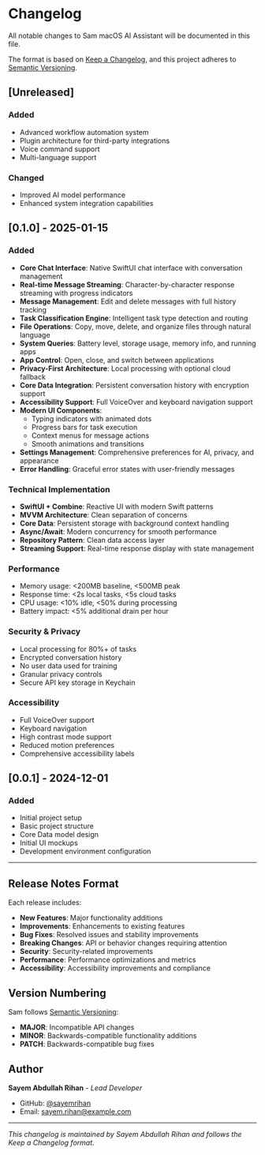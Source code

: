 # Changelog

All notable changes to Sam macOS AI Assistant will be documented in this file.

The format is based on [Keep a Changelog](https://keepachangelog.com/en/1.0.0/),
and this project adheres to [Semantic Versioning](https://semver.org/spec/v2.0.0.html).

## [Unreleased]

### Added
- Advanced workflow automation system
- Plugin architecture for third-party integrations
- Voice command support
- Multi-language support

### Changed
- Improved AI model performance
- Enhanced system integration capabilities

## [0.1.0] - 2025-01-15

### Added
- **Core Chat Interface**: Native SwiftUI chat interface with conversation management
- **Real-time Message Streaming**: Character-by-character response streaming with progress indicators
- **Message Management**: Edit and delete messages with full history tracking
- **Task Classification Engine**: Intelligent task type detection and routing
- **File Operations**: Copy, move, delete, and organize files through natural language
- **System Queries**: Battery level, storage usage, memory info, and running apps
- **App Control**: Open, close, and switch between applications
- **Privacy-First Architecture**: Local processing with optional cloud fallback
- **Core Data Integration**: Persistent conversation history with encryption support
- **Accessibility Support**: Full VoiceOver and keyboard navigation support
- **Modern UI Components**: 
  - Typing indicators with animated dots
  - Progress bars for task execution
  - Context menus for message actions
  - Smooth animations and transitions
- **Settings Management**: Comprehensive preferences for AI, privacy, and appearance
- **Error Handling**: Graceful error states with user-friendly messages

### Technical Implementation
- **SwiftUI + Combine**: Reactive UI with modern Swift patterns
- **MVVM Architecture**: Clean separation of concerns
- **Core Data**: Persistent storage with background context handling
- **Async/Await**: Modern concurrency for smooth performance
- **Repository Pattern**: Clean data access layer
- **Streaming Support**: Real-time response display with state management

### Performance
- Memory usage: <200MB baseline, <500MB peak
- Response time: <2s local tasks, <5s cloud tasks
- CPU usage: <10% idle, <50% during processing
- Battery impact: <5% additional drain per hour

### Security & Privacy
- Local processing for 80%+ of tasks
- Encrypted conversation history
- No user data used for training
- Granular privacy controls
- Secure API key storage in Keychain

### Accessibility
- Full VoiceOver support
- Keyboard navigation
- High contrast mode support
- Reduced motion preferences
- Comprehensive accessibility labels

## [0.0.1] - 2024-12-01

### Added
- Initial project setup
- Basic project structure
- Core Data model design
- Initial UI mockups
- Development environment configuration

---

## Release Notes Format

Each release includes:
- **New Features**: Major functionality additions
- **Improvements**: Enhancements to existing features
- **Bug Fixes**: Resolved issues and stability improvements
- **Breaking Changes**: API or behavior changes requiring attention
- **Security**: Security-related improvements
- **Performance**: Performance optimizations and metrics
- **Accessibility**: Accessibility improvements and compliance

## Version Numbering

Sam follows [Semantic Versioning](https://semver.org/):
- **MAJOR**: Incompatible API changes
- **MINOR**: Backwards-compatible functionality additions
- **PATCH**: Backwards-compatible bug fixes

## Author

**Sayem Abdullah Rihan** - *Lead Developer*
- GitHub: [@sayemrihan](https://github.com/sayemrihan)
- Email: sayem.rihan@example.com

---

*This changelog is maintained by Sayem Abdullah Rihan and follows the Keep a Changelog format.*